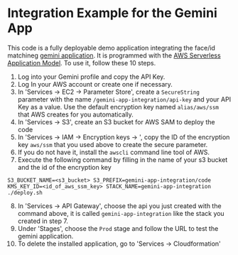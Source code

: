 # Integration Example for the Gemini App

This code is a fully deployable demo application integrating the face/id matchineg [gemini application](https://www.gemini-app.ai).
It is programmed with the [AWS Serverless Application Model](https://github.com/awslabs/serverless-application-model). To use it, follow these 10 steps.

1. Log into your Gemini profile and copy the API Key.
2. Log In your AWS account or create one if necessary.
3. In 'Services → EC2 → Parameter Store', create a `SecureString` parameter with the name `/gemini-app-integration/api-key` and
   your API Key as a value. Use the default encryption key named `alias/aws/ssm` that AWS creates for you automatically.
4. In 'Services → S3', create an S3 bucket for AWS SAM to deploy the code
5. In 'Services → IAM → Encryption keys → <your aws region>', copy the ID of the encryption key `aws/ssm` that you used
   above to create the secure parameter.
6. If you do not have it, install the `awscli` command line tool of AWS.
7. Execute the following command by filling in the name of your s3 bucket and the id of the encryption key
```
S3_BUCKET_NAME=<s3_bucket> S3_PREFIX=gemini-app-integration/code KMS_KEY_ID=<id_of_aws_ssm_key> STACK_NAME=gemini-app-integration ./deploy.sh
```
8. In 'Services → API Gateway', choose the api you just created with the command above, it is called `gemini-app-integration` like the stack you created
   in step 7.
9. Under 'Stages', choose the `Prod` stage and follow the URL to test the gemini application.
10. To delete the installed application, go to 'Services → Cloudformation'
